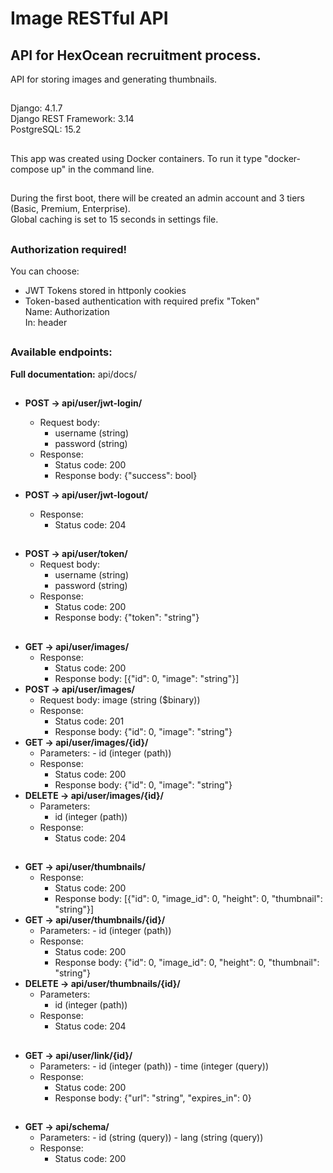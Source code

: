 # Image RESTful API

## API for HexOcean recruitment process.

API for storing images and generating thumbnails.

##

Django: 4.1.7  
Django REST Framework: 3.14  
PostgreSQL: 15.2

##

This app was created using Docker containers.
To run it type "docker-compose up" in the command line.

##

During the first boot, there will be created an admin account and 3 tiers (Basic, Premium, Enterprise).  
Global caching is set to 15 seconds in settings file.

##

### Authorization required!

You can choose:

-   JWT Tokens stored in httponly cookies
-   Token-based authentication with required prefix "Token"  
    Name: Authorization  
    In: header

##

### Available endpoints:

**Full documentation:** api/docs/

##

-   **POST -> api/user/jwt-login/**

    -   Request body:
        -   username (string)
        -   password (string)
    -   Response:
        -   Status code: 200
        -   Response body: {"success": bool}

-   **POST -> api/user/jwt-logout/**
    -   Response:
        -   Status code: 204

##

-   **POST -> api/user/token/**
    -   Request body:
        -   username (string)
        -   password (string)
    -   Response:
        -   Status code: 200
        -   Response body: {"token": "string"}

##

-   **GET -> api/user/images/**
    -   Response:
        -   Status code: 200
        -   Response body: [{"id": 0, "image": "string"}]
-   **POST -> api/user/images/**
    -   Request body: image (string ($binary))
    -   Response:
        -   Status code: 201
        -   Response body: {"id": 0, "image": "string"}
-   **GET -> api/user/images/{id}/**
    -   Parameters: - id (integer (path))
    -   Response:
        -   Status code: 200
        -   Response body: {"id": 0, "image": "string"}
-   **DELETE -> api/user/images/{id}/**
    -   Parameters:
        -   id (integer (path))
    -   Response:
        -   Status code: 204

##

-   **GET -> api/user/thumbnails/**
    -   Response:
        -   Status code: 200
        -   Response body: [{"id": 0, "image_id": 0, "height": 0, "thumbnail": "string"}]
-   **GET -> api/user/thumbnails/{id}/**
    -   Parameters: - id (integer (path))
    -   Response:
        -   Status code: 200
        -   Response body: {"id": 0, "image_id": 0, "height": 0, "thumbnail": "string"}
-   **DELETE -> api/user/thumbnails/{id}/**
    -   Parameters:
        -   id (integer (path))
    -   Response:
        -   Status code: 204

##

-   **GET -> api/user/link/{id}/**
    -   Parameters: - id (integer (path)) - time (integer (query))
    -   Response:
        -   Status code: 200
        -   Response body: {"url": "string", "expires_in": 0}

##

-   **GET -> api/schema/**
    -   Parameters: - id (string (query)) - lang (string (query))
    -   Response:
        -   Status code: 200
